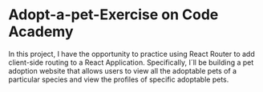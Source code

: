 # Adopt-a-pet-Exercise on Code Academy 
In this project, I have the opportunity to practice using React Router to add client-side routing to a React Application.
 Specifically, I´ll be building a pet adoption website that allows users to view all the adoptable pets of a particular species and view the profiles of specific adoptable pets.
 
